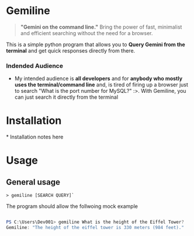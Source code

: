 # Gemiline

> **"Gemini on the command line."**
Bring the power of fast, minimalist and efficient searching without the need for a browser.

This is a simple python program that allows you to **Query Gemini from the terminal** and get quick responses directly from there.

### Indended Audience

- My intended audience is **all developers** and for **anybody who mostly uses the terminal/command line** and, is tired of firing up a browser just to search "What is the port number for MySQL?" :>. With Gemiline, you can just search it directly from the terminal 


# Installation
\* Installation notes here


# Usage

## General usage
```
> gemiline [SEARCH QUERY]`
```
The program should allow the follwoing mock example

```Powershell

PS C:\Users\Dev001> gemiline What is the height of the Eiffel Tower?
Gemiline: "The height of the eiffel tower is 330 meters (984 feet)."
```		